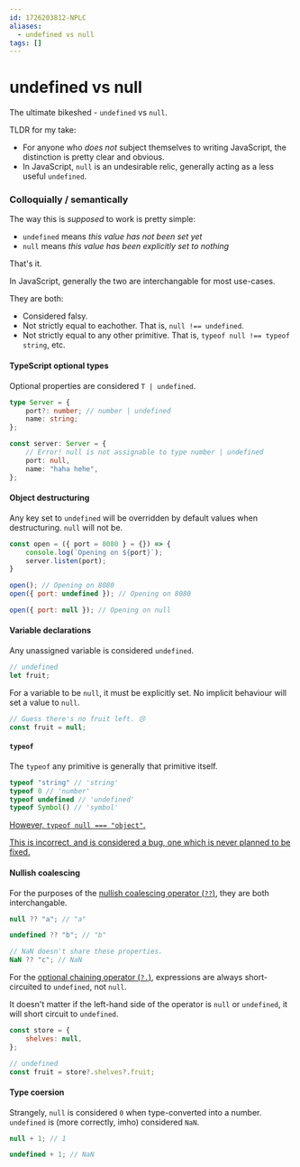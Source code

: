 ```yaml
---
id: 1726203812-NPLC
aliases:
  - undefined vs null
tags: []
---
```


# undefined vs null

The ultimate bikeshed - `undefined` vs `null`.

TLDR for my take:
- For anyone who _does not_ subject themselves to writing JavaScript, the distinction is pretty clear and obvious.
- In JavaScript, `null` is an undesirable relic, generally acting as a less useful `undefined`.

### Colloquially / semantically

The way this is _supposed_ to work is pretty simple:
- `undefined` means _this value has not been set yet_
- `null` means _this value has been explicitly set to nothing_

That's it.

In JavaScript, generally the two are interchangable for most use-cases.

They are both:
- Considered falsy.
- Not strictly equal to eachother. That is, `null !== undefined`.
- Not strictly equal to any other primitive. That is, `typeof null !== typeof string`, etc.

#### TypeScript optional types

Optional properties are considered `T | undefined`.

```ts
type Server = {
    port?: number; // number | undefined
    name: string;
};

const server: Server = {
    // Error! null is not assignable to type number | undefined
    port: null,
    name: "haha hehe",
};
```

#### Object destructuring

Any key set to `undefined` will be overridden by default values when destructuring. `null` will not be.

```js
const open = ({ port = 8080 } = {}) => {
    console.log(`Opening on ${port}`);
    server.listen(port);
}

open(); // Opening on 8080
open({ port: undefined }); // Opening on 8080

open({ port: null }); // Opening on null
```

#### Variable declarations

Any unassigned variable is considered `undefined`.
```js
// undefined
let fruit;
```

For a variable to be `null`, it must be explicitly set. No implicit behaviour will set a value to `null`.

```js
// Guess there's no fruit left. 😢
const fruit = null;
```

#### `typeof`

The `typeof` any primitive is generally that primitive itself.
```js
typeof "string" // 'string'
typeof 0 // 'number'
typeof undefined // 'undefined'
typeof Symbol() // 'symbol'
```

[However, `typeof null === "object"`.](https://2ality.com/2013/10/typeof-null.html)

[This is incorrect, and is considered a bug, one which is never planned to be fixed.](https://web.archive.org/web/20160331031419/http://wiki.ecmascript.org:80/doku.php?id=harmony:typeof_null)

#### Nullish coalescing

For the purposes of the [nullish coalescing operator (`??`)](https://developer.mozilla.org/en-US/docs/Web/JavaScript/Reference/Operators/Nullish_coalescing), they are both interchangable.

```js
null ?? "a"; // "a"

undefined ?? "b"; // "b"

// NaN doesn't share these properties.
NaN ?? "c"; // NaN
```

For the [optional chaining operator (`?.`)](https://developer.mozilla.org/en-US/docs/Web/JavaScript/Reference/Operators/Optional_chaining), expressions are always short-circuited to `undefined`, not `null`.

It doesn't matter if the left-hand side of the operator is `null` or `undefined`, it will short circuit to `undefined`.

```js
const store = {
    shelves: null,
};

// undefined
const fruit = store?.shelves?.fruit;
```

#### Type coersion

Strangely, `null` is considered `0` when type-converted into a number.
`undefined` is (more correctly, imho) considered `NaN`.

```js
null + 1; // 1

undefined + 1; // NaN
```

